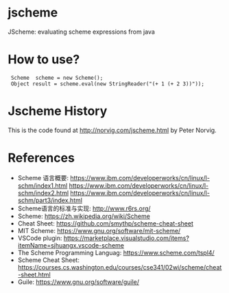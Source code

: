 jscheme
=======

JScheme: evaluating scheme expressions from java

# How to use?

```
 Scheme  scheme = new Scheme();
 Object result = scheme.eval(new StringReader("(+ 1 (+ 2 3))"));
```
# Jscheme History
This is the code found at http://norvig.com/jscheme.html by Peter Norvig.

# References

* Scheme 语言概要: https://www.ibm.com/developerworks/cn/linux/l-schm/index1.html  https://www.ibm.com/developerworks/cn/linux/l-schm/index2.html https://www.ibm.com/developerworks/cn/linux/l-schm/part3/index.html
* Scheme语言的标准与实现: http://www.r6rs.org/
* Scheme: https://zh.wikipedia.org/wiki/Scheme
* Cheat Sheet: https://github.com/smythp/scheme-cheat-sheet
* MIT Scheme: https://www.gnu.org/software/mit-scheme/
* VSCode plugin: https://marketplace.visualstudio.com/items?itemName=sjhuangx.vscode-scheme
* The Scheme Programming Languag: https://www.scheme.com/tspl4/
* Scheme Cheat Sheet: https://courses.cs.washington.edu/courses/cse341/02wi/scheme/cheat-sheet.html
* Guile: https://www.gnu.org/software/guile/